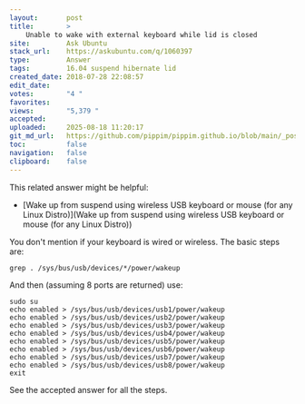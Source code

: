 ```yaml
---
layout:       post
title:        >
    Unable to wake with external keyboard while lid is closed
site:         Ask Ubuntu
stack_url:    https://askubuntu.com/q/1060397
type:         Answer
tags:         16.04 suspend hibernate lid
created_date: 2018-07-28 22:08:57
edit_date:    
votes:        "4 "
favorites:    
views:        "5,379 "
accepted:     
uploaded:     2025-08-18 11:20:17
git_md_url:   https://github.com/pippim/pippim.github.io/blob/main/_posts/2018/2018-07-28-Unable-to-wake-with-external-keyboard-while-lid-is-closed.md
toc:          false
navigation:   false
clipboard:    false
---
```


This related answer might be helpful:

- [Wake up from suspend using wireless USB keyboard or mouse (for any Linux Distro)](Wake up from suspend using wireless USB keyboard or mouse (for any Linux Distro))

You don't mention if your keyboard is wired or wireless. The basic steps are:

``` 
grep . /sys/bus/usb/devices/*/power/wakeup
```

And then (assuming 8 ports are returned) use:

``` 
sudo su
echo enabled > /sys/bus/usb/devices/usb1/power/wakeup
echo enabled > /sys/bus/usb/devices/usb2/power/wakeup
echo enabled > /sys/bus/usb/devices/usb3/power/wakeup
echo enabled > /sys/bus/usb/devices/usb4/power/wakeup
echo enabled > /sys/bus/usb/devices/usb5/power/wakeup
echo enabled > /sys/bus/usb/devices/usb6/power/wakeup
echo enabled > /sys/bus/usb/devices/usb7/power/wakeup
echo enabled > /sys/bus/usb/devices/usb8/power/wakeup
exit
```

See the accepted answer for all the steps.

